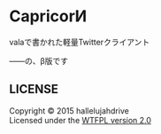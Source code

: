 CapricorИ
=========
valaで書かれた軽量Twitterクライアント

――の、β版です


LICENSE
-------
Copyright &copy; 2015 hallelujahdrive  
Licensed under the [WTFPL version 2.0](http://www.wtfpl.net/txt/copying/)
